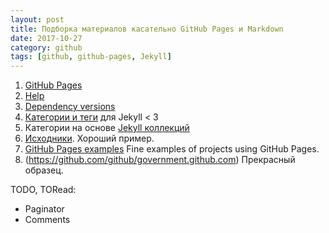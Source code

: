 ```yaml
---
layout: post
title: Подборка материалов касательно GitHub Pages и Markdown
date: 2017-10-27
category: github
tags: [github, github-pages, Jekyll]
---
```


1. [GitHub Pages](https://pages.github.com/)
2. [Help](https://help.github.com/pages/)
3. [Dependency versions](https://pages.github.com/versions/)
4. [Категории и теги](http://www.minddust.com/post/tags-and-categories-on-github-pages/) для Jekyll < 3
5. Категории на основе [Jekyll коллекций](http://www.minddust.com/post/alternative-tags-and-categories-on-github-pages/)
6. [Исходники](https://github.com/minddust/minddust.github.io). Хороший пример.
7. [GitHub Pages examples](https://github.com/collections/github-pages-examples) Fine examples of projects using GitHub Pages.
8. (https://github.com/github/government.github.com) Прекрасный образец.

TODO, TORead:
- Paginator
- Comments
